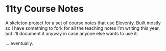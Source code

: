 # 11ty Course Notes

A skeleton project for a set of course notes that use Eleventy. Built mostly so I have something to fork for all the teaching notes I'm writing this year, but I'll document it anyway in case anyone else wants to use it.

... eventually.
